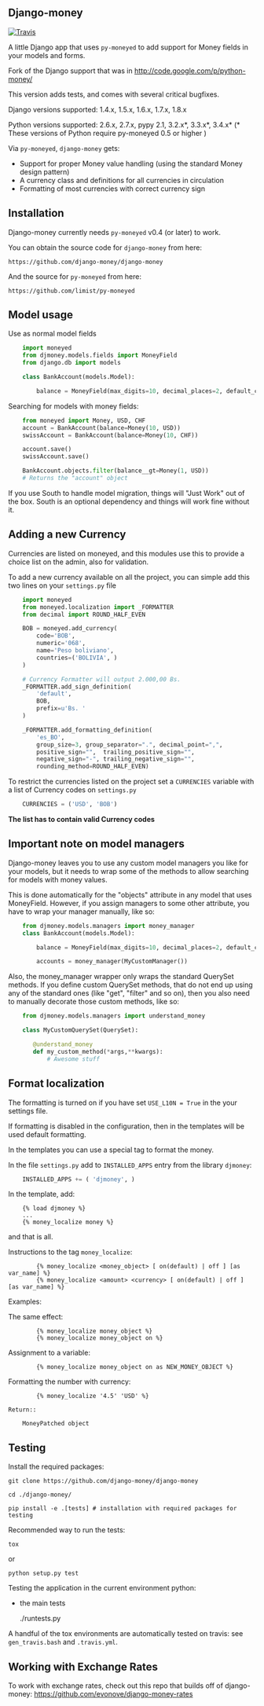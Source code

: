 Django-money
-----------

[![Travis](https://travis-ci.org/django-money/django-money.svg)](https://travis-ci.org/django-money/django-money)

A little Django app that uses `py-moneyed` to add support for Money fields in your models and forms.

Fork of the Django support that was in http://code.google.com/p/python-money/

This version adds tests, and comes with several critical bugfixes.

Django versions supported: 1.4.x, 1.5.x, 1.6.x, 1.7.x, 1.8.x

Python versions supported: 2.6.x, 2.7.x, pypy 2.1, 3.2.x\*, 3.3.x\*, 3.4.x\*
(* These versions of Python require py-moneyed 0.5 or higher )

Via `py-moneyed`, `django-money` gets:

 * Support for proper Money value handling (using the standard Money design pattern)
 * A currency class and definitions for all currencies in circulation
 * Formatting of most currencies with correct currency sign


Installation
------------

Django-money currently needs `py-moneyed` v0.4 (or later) to work.

You can obtain the source code for `django-money` from here:

    https://github.com/django-money/django-money

And the source for `py-moneyed` from here:

    https://github.com/limist/py-moneyed

Model usage
-----

Use as normal model fields

```python
    import moneyed
    from djmoney.models.fields import MoneyField
    from django.db import models

    class BankAccount(models.Model):

        balance = MoneyField(max_digits=10, decimal_places=2, default_currency='USD')
```


Searching for models with money fields:

```python
    from moneyed import Money, USD, CHF
    account = BankAccount(balance=Money(10, USD))
    swissAccount = BankAccount(balance=Money(10, CHF))

    account.save()
    swissAccount.save()

    BankAccount.objects.filter(balance__gt=Money(1, USD))
    # Returns the "account" object
```

If you use South to handle model migration, things will "Just Work" out of the box.
South is an optional dependency and things will work fine without it.

Adding a new Currency
---------------------

Currencies are listed on moneyed, and this modules use this to provide a choice
list on the admin, also for validation.

To add a new currency available on all the project, you can simple add this two
lines on your `settings.py` file

```python
    import moneyed
    from moneyed.localization import _FORMATTER
    from decimal import ROUND_HALF_EVEN

    BOB = moneyed.add_currency(
        code='BOB',
        numeric='068',
        name='Peso boliviano',
        countries=('BOLIVIA', )
    )

    # Currency Formatter will output 2.000,00 Bs.
    _FORMATTER.add_sign_definition(
        'default',
        BOB,
        prefix=u'Bs. '
    )

    _FORMATTER.add_formatting_definition(
        'es_BO',
        group_size=3, group_separator=".", decimal_point=",",
        positive_sign="",  trailing_positive_sign="",
        negative_sign="-", trailing_negative_sign="",
        rounding_method=ROUND_HALF_EVEN)
```


To restrict the currencies listed on the project set a `CURRENCIES` variable with
a list of Currency codes on `settings.py`

```python
    CURRENCIES = ('USD', 'BOB')
```



**The list has to contain valid Currency codes**

Important note on model managers
--------------------------------

Django-money leaves you to use any custom model managers you like for your models, but it needs to
wrap some of the methods to allow searching for models with money values.

This is done automatically for the "objects" attribute in any model that uses MoneyField. However,
if you assign managers to some other attribute, you have to wrap your manager manually, like so:

```python
    from djmoney.models.managers import money_manager
    class BankAccount(models.Model):

        balance = MoneyField(max_digits=10, decimal_places=2, default_currency='USD')

        accounts = money_manager(MyCustomManager())
```

Also, the money_manager wrapper only wraps the standard QuerySet methods. If you define custom
QuerySet methods, that do not end up using any of the standard ones (like "get", "filter" and so on), then
you also need to manually decorate those custom methods, like so:

```python
    from djmoney.models.managers import understand_money

    class MyCustomQuerySet(QuerySet):

       @understand_money
       def my_custom_method(*args,**kwargs):
           # Awesome stuff
```

Format localization
--------------------------------

The formatting is turned on if you have set `USE_L10N = True` in the your settings file.

If formatting is disabled in the configuration, then in the templates will be used default formatting.

In the templates you can use a special tag to format the money.

In the file `settings.py` add to `INSTALLED_APPS` entry from the library `djmoney`:

```python
    INSTALLED_APPS += ( 'djmoney', )
```

In the template, add:

```
	{% load djmoney %}
	...
	{% money_localize money %}
```

and that is all.

Instructions to the tag `money_localize`:

```
        {% money_localize <money_object> [ on(default) | off ] [as var_name] %}
        {% money_localize <amount> <currency> [ on(default) | off ] [as var_name] %}
```

Examples:

The same effect:

```
        {% money_localize money_object %}
        {% money_localize money_object on %}
```

Assignment to a variable:

```
        {% money_localize money_object on as NEW_MONEY_OBJECT %}
```

Formatting the number with currency:

```
        {% money_localize '4.5' 'USD' %}
```

    Return::

        MoneyPatched object


Testing
--------------------------------

Install the required packages:

	git clone https://github.com/django-money/django-money

	cd ./django-money/

	pip install -e .[tests] # installation with required packages for testing

Recommended way to run the tests:

	tox

or

	python setup.py test


Testing the application in the current environment python:

 * the main tests

	./runtests.py

A handful of the tox environments are automatically tested on travis: see `gen_travis.bash` and `.travis.yml`.

Working with Exchange Rates
---------------------------

To work with exchange rates, check out this repo that builds off of django-money: https://github.com/evonove/django-money-rates
